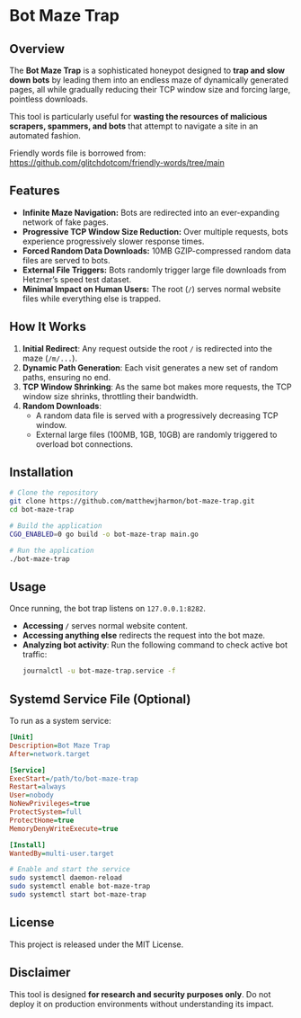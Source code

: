 # Bot Maze Trap

## Overview
The **Bot Maze Trap** is a sophisticated honeypot designed to **trap and slow down bots** by leading them into an endless maze of dynamically generated pages, all while gradually reducing their TCP window size and forcing large, pointless downloads.

This tool is particularly useful for **wasting the resources of malicious scrapers, spammers, and bots** that attempt to navigate a site in an automated fashion.

Friendly words file is borrowed from: https://github.com/glitchdotcom/friendly-words/tree/main


## Features
- **Infinite Maze Navigation:** Bots are redirected into an ever-expanding network of fake pages.
- **Progressive TCP Window Size Reduction:** Over multiple requests, bots experience progressively slower response times.
- **Forced Random Data Downloads:** 10MB GZIP-compressed random data files are served to bots.
- **External File Triggers:** Bots randomly trigger large file downloads from Hetzner’s speed test dataset.
- **Minimal Impact on Human Users:** The root (`/`) serves normal website files while everything else is trapped.

## How It Works
1. **Initial Redirect**: Any request outside the root `/` is redirected into the maze (`/m/...`).
2. **Dynamic Path Generation**: Each visit generates a new set of random paths, ensuring no end.
3. **TCP Window Shrinking**: As the same bot makes more requests, the TCP window size shrinks, throttling their bandwidth.
4. **Random Downloads**:
   - A random data file is served with a progressively decreasing TCP window.
   - External large files (100MB, 1GB, 10GB) are randomly triggered to overload bot connections.

## Installation
```sh
# Clone the repository
git clone https://github.com/matthewjharmon/bot-maze-trap.git
cd bot-maze-trap

# Build the application
CGO_ENABLED=0 go build -o bot-maze-trap main.go

# Run the application
./bot-maze-trap
```

## Usage
Once running, the bot trap listens on `127.0.0.1:8282`.

- **Accessing `/`** serves normal website content.
- **Accessing anything else** redirects the request into the bot maze.
- **Analyzing bot activity**: Run the following command to check active bot traffic:
  ```sh
  journalctl -u bot-maze-trap.service -f
  ```

## Systemd Service File (Optional)
To run as a system service:
```ini
[Unit]
Description=Bot Maze Trap
After=network.target

[Service]
ExecStart=/path/to/bot-maze-trap
Restart=always
User=nobody
NoNewPrivileges=true
ProtectSystem=full
ProtectHome=true
MemoryDenyWriteExecute=true

[Install]
WantedBy=multi-user.target
```
```sh
# Enable and start the service
sudo systemctl daemon-reload
sudo systemctl enable bot-maze-trap
sudo systemctl start bot-maze-trap
```

## License
This project is released under the MIT License.

## Disclaimer
This tool is designed **for research and security purposes only**. Do not deploy it on production environments without understanding its impact.

